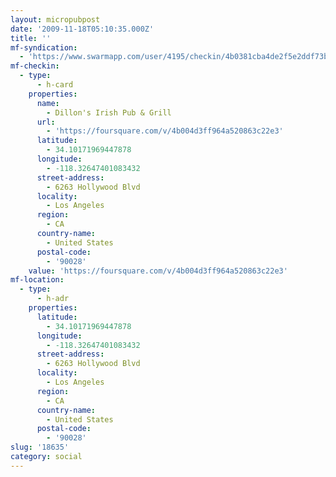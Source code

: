 ```yaml
---
layout: micropubpost
date: '2009-11-18T05:10:35.000Z'
title: ''
mf-syndication:
  - 'https://www.swarmapp.com/user/4195/checkin/4b0381cba4de2f5e2ddf73bb'
mf-checkin:
  - type:
      - h-card
    properties:
      name:
        - Dillon's Irish Pub & Grill
      url:
        - 'https://foursquare.com/v/4b004d3ff964a520863c22e3'
      latitude:
        - 34.10171969447878
      longitude:
        - -118.32647401083432
      street-address:
        - 6263 Hollywood Blvd
      locality:
        - Los Angeles
      region:
        - CA
      country-name:
        - United States
      postal-code:
        - '90028'
    value: 'https://foursquare.com/v/4b004d3ff964a520863c22e3'
mf-location:
  - type:
      - h-adr
    properties:
      latitude:
        - 34.10171969447878
      longitude:
        - -118.32647401083432
      street-address:
        - 6263 Hollywood Blvd
      locality:
        - Los Angeles
      region:
        - CA
      country-name:
        - United States
      postal-code:
        - '90028'
slug: '18635'
category: social
---
```


